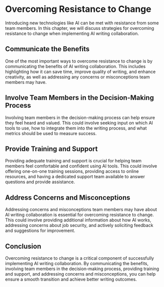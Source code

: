 Overcoming Resistance to Change
=================================================================================

Introducing new technologies like AI can be met with resistance from some team members. In this chapter, we will discuss strategies for overcoming resistance to change when implementing AI writing collaboration.

Communicate the Benefits
------------------------

One of the most important ways to overcome resistance to change is by communicating the benefits of AI writing collaboration. This includes highlighting how it can save time, improve quality of writing, and enhance creativity, as well as addressing any concerns or misconceptions team members may have.

Involve Team Members in the Decision-Making Process
---------------------------------------------------

Involving team members in the decision-making process can help ensure they feel heard and valued. This could involve seeking input on which AI tools to use, how to integrate them into the writing process, and what metrics should be used to measure success.

Provide Training and Support
----------------------------

Providing adequate training and support is crucial for helping team members feel comfortable and confident using AI tools. This could involve offering one-on-one training sessions, providing access to online resources, and having a dedicated support team available to answer questions and provide assistance.

Address Concerns and Misconceptions
-----------------------------------

Addressing concerns and misconceptions team members may have about AI writing collaboration is essential for overcoming resistance to change. This could involve providing additional information about how AI works, addressing concerns about job security, and actively soliciting feedback and suggestions for improvement.

Conclusion
----------

Overcoming resistance to change is a critical component of successfully implementing AI writing collaboration. By communicating the benefits, involving team members in the decision-making process, providing training and support, and addressing concerns and misconceptions, you can help ensure a smooth transition and achieve better writing outcomes.


